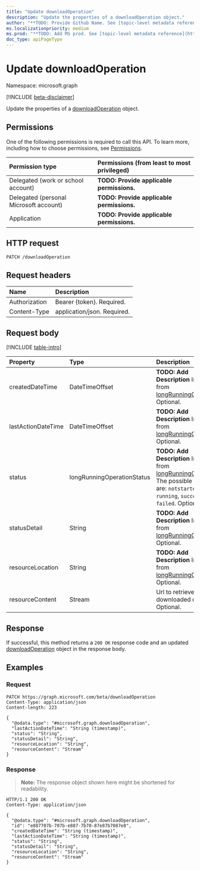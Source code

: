 ```yaml
---
title: "Update downloadOperation"
description: "Update the properties of a downloadOperation object."
author: "**TODO: Provide Github Name. See [topic-level metadata reference](https://msgo.azurewebsites.net/add/document/guidelines/metadata.html#topic-level-metadata)**"
ms.localizationpriority: medium
ms.prod: "**TODO: Add MS prod. See [topic-level metadata reference](https://msgo.azurewebsites.net/add/document/guidelines/metadata.html#topic-level-metadata)**"
doc_type: apiPageType
---
```


# Update downloadOperation
Namespace: microsoft.graph

[!INCLUDE [beta-disclaimer](../../includes/beta-disclaimer.md)]

Update the properties of a [downloadOperation](../resources/downloadoperation.md) object.

## Permissions
One of the following permissions is required to call this API. To learn more, including how to choose permissions, see [Permissions](/graph/permissions-reference).

|Permission type|Permissions (from least to most privileged)|
|:---|:---|
|Delegated (work or school account)|**TODO: Provide applicable permissions.**|
|Delegated (personal Microsoft account)|**TODO: Provide applicable permissions.**|
|Application|**TODO: Provide applicable permissions.**|

## HTTP request

<!-- {
  "blockType": "ignored"
}
-->
``` http
PATCH /downloadOperation
```

## Request headers
|Name|Description|
|:---|:---|
|Authorization|Bearer {token}. Required.|
|Content-Type|application/json. Required.|

## Request body
[!INCLUDE [table-intro](../../includes/update-property-table-intro.md)]


|Property|Type|Description|
|:---|:---|:---|
|createdDateTime|DateTimeOffset|**TODO: Add Description** Inherited from [longRunningOperation](../resources/longrunningoperation.md). Optional.|
|lastActionDateTime|DateTimeOffset|**TODO: Add Description** Inherited from [longRunningOperation](../resources/longrunningoperation.md). Optional.|
|status|longRunningOperationStatus|**TODO: Add Description** Inherited from [longRunningOperation](../resources/longrunningoperation.md). The possible values are: `notstarted`, `running`, `succeeded`, `failed`. Optional.|
|statusDetail|String|**TODO: Add Description** Inherited from [longRunningOperation](../resources/longrunningoperation.md). Optional.|
|resourceLocation|String|**TODO: Add Description** Inherited from [longRunningOperation](../resources/longrunningoperation.md). Optional.|
|resourceContent|Stream|Url to retrieve the downloaded content. Optional.|



## Response

If successful, this method returns a `200 OK` response code and an updated [downloadOperation](../resources/downloadoperation.md) object in the response body.

## Examples

### Request
<!-- {
  "blockType": "request",
  "name": "update_downloadoperation"
}
-->
``` http
PATCH https://graph.microsoft.com/beta/downloadOperation
Content-Type: application/json
Content-length: 223

{
  "@odata.type": "#microsoft.graph.downloadOperation",
  "lastActionDateTime": "String (timestamp)",
  "status": "String",
  "statusDetail": "String",
  "resourceLocation": "String",
  "resourceContent": "Stream"
}
```


### Response
>**Note:** The response object shown here might be shortened for readability.
<!-- {
  "blockType": "response",
  "truncated": true
}
-->
``` http
HTTP/1.1 200 OK
Content-Type: application/json

{
  "@odata.type": "#microsoft.graph.downloadOperation",
  "id": "e887707b-707b-e887-7b70-87e87b7087e8",
  "createdDateTime": "String (timestamp)",
  "lastActionDateTime": "String (timestamp)",
  "status": "String",
  "statusDetail": "String",
  "resourceLocation": "String",
  "resourceContent": "Stream"
}
```

